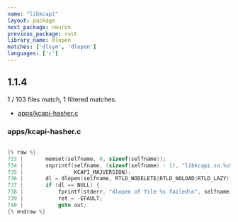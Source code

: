 ```yaml
---
name: "libkcapi"
layout: package
next_package: neuron
previous_package: rust
library_name: dlopen
matches: ['dlsym', 'dlopen']
languages: ['c']
---
```

## 1.1.4
1 / 103 files match, 1 filtered matches.

 - [apps/kcapi-hasher.c](#appskcapi-hasherc)

### apps/kcapi-hasher.c

```c

{% raw %}
733 | 		memset(selfname, 0, sizeof(selfname));
734 | 		snprintf(selfname, (sizeof(selfname) - 1), "libkcapi.so.%u",
735 | 		         KCAPI_MAJVERSION);
736 | 		dl = dlopen(selfname, RTLD_NODELETE|RTLD_NOLOAD|RTLD_LAZY);
737 | 		if (dl == NULL) {
738 | 			fprintf(stderr, "dlopen of file %s failed\n", selfname);
739 | 			ret = -EFAULT;
740 | 			goto out;
{% endraw %}

```